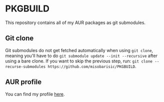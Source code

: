 # PKGBUILD

This repository contains all of my AUR packages as git submodules.


## Git clone

Git submodules do not get fetched automatically when using `git clone`, meaning you'll have to do `git submodule update --init --recursive` after using a bare clone.
If you want to skip the previous step, run: `git clone --recurse-submodules https://github.com/misobarisic/PKGBUILD`.

## AUR profile
You can find my profile [here](https://aur.archlinux.org/account/misobarisic).
